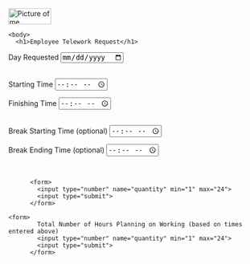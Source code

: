 <!DOCTYPE html>
<html lang="en">
<head>
    <meta charset="UTF-8">
    <meta name="viewport" content="width=device-width, initial-scale=1.0">
    <meta http-equiv="X-UA-Compatible" content="ie=edge">
    <link rel="stylesheet" href="main.css">
    <img src="https://www.cs.umd.edu/sites/default/files/styles/medium/public/images/partners/Vidoori%20Logo%20Vector%20Transparent-%20A.png?itok=i9TS3xiM" alt="Picture of me" width= "85" height= "32">
                                                                                           
    <body>
      <h1>Employee Telework Request</h1>
  </body>
    <form>
            Day Requested
            <input type="date" name="day">
          </form>
          <br>
          <form>
            Starting Time 
            <input type="time" name="usr_time">
          </form>
          <form>
            Finishing Time
            <input type="time" name="usr_time">
          </form> 
          <br>
          <form>
            Break Starting Time (optional)
            <input type="time" name="usr_time">
          </form>
          <form>
            Break Ending Time (optional)
            <input type="time" name="usr_time">
          </form>
          <br>

          <form>
            <input type="number" name="quantity" min="1" max="24">
            <input type="submit"> 
          </form>
            
    <form>
            Total Number of Hours Planning on Working (based on times entered above)
            <input type="number" name="quantity" min="1" max="24">
            <input type="submit"> 
          </form>
</head>
</html>
